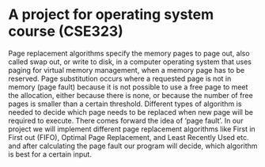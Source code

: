 # A project for operating system course (CSE323)
Page replacement algorithms specify the memory pages to page out, also called swap out, or write to disk, in a computer operating system that uses paging for virtual memory management, when a memory page has to be reserved. Page substitution occurs where a requested page is not in memory (page fault) because it is not possible to use a free page to meet the allocation, either because there is none, or because the number of free pages is smaller than a certain threshold. 
Different types of algorithm is needed to decide which page needs to be replaced when new page will be required to execute. There comes forward the idea of ‘page fault’. In our project we will implement different page replacement algorithms like First in First out (FIFO), Optimal Page Replacement, and Least Recently Used etc. and after calculating the page fault our program will decide, which algorithm is best for a certain input.
